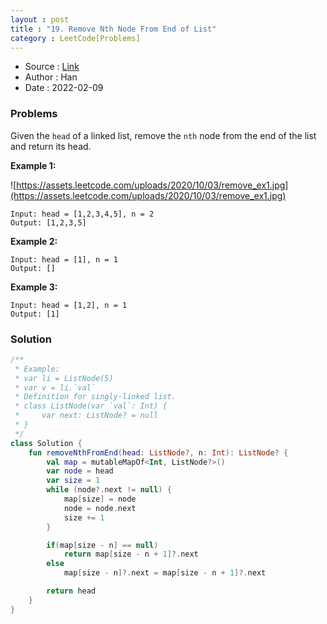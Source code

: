 ```yaml
---
layout : post 
title : "19. Remove Nth Node From End of List"
category : LeetCode[Problems]
---
```


* Source : [Link](https://leetcode.com/problems/remove-nth-node-from-end-of-list/)
* Author : Han
* Date   : 2022-02-09

### Problems
Given the `head` of a linked list, remove the `nth` node from the end of the list and return its head.

**Example 1:**

![https://assets.leetcode.com/uploads/2020/10/03/remove_ex1.jpg](https://assets.leetcode.com/uploads/2020/10/03/remove_ex1.jpg)

```
Input: head = [1,2,3,4,5], n = 2
Output: [1,2,3,5]

```

**Example 2:**

```
Input: head = [1], n = 1
Output: []

```

**Example 3:**

```
Input: head = [1,2], n = 1
Output: [1]

```

### Solution

```kotlin
/**
 * Example:
 * var li = ListNode(5)
 * var v = li.`val`
 * Definition for singly-linked list.
 * class ListNode(var `val`: Int) {
 *     var next: ListNode? = null
 * }
 */
class Solution {
    fun removeNthFromEnd(head: ListNode?, n: Int): ListNode? {
        val map = mutableMapOf<Int, ListNode?>()
        var node = head
        var size = 1
        while (node?.next != null) {
            map[size] = node
            node = node.next
            size += 1
        }

        if(map[size - n] == null)
            return map[size - n + 1]?.next
        else
            map[size - n]?.next = map[size - n + 1]?.next

        return head
    }
}
```
